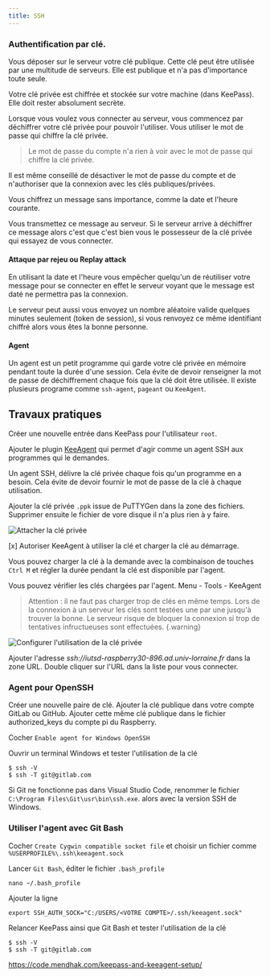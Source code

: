 ```yaml
---
title: SSH
---
```


### Authentification par clé.

Vous déposer sur le serveur votre clé publique. Cette clé peut être utilisée par une multitude de serveurs. Elle est publique et n'a pas d'importance toute seule.

Votre clé privée est chiffrée et stockée sur votre machine (dans KeePass). Elle doit rester absolument secrète.

Lorsque vous voulez vous connecter au serveur, vous commencez par déchiffrer votre clé privée pour pouvoir l'utiliser. Vous utiliser le mot de passe qui chiffre la clé privée.

> Le mot de passe du compte n'a rien à voir avec le mot de passe qui chiffre la clé privée.

Il est même conseillé de désactiver le mot de passe du compte et de n'authoriser que la connexion avec les clés publiques/privées.

Vous chiffrez un message sans importance, comme la date et l'heure courante.

Vous transmettez ce message au serveur. Si le serveur arrive à déchiffrer ce message alors c'est que c'est bien vous le possesseur de la clé privée qui essayez de vous connecter.

#### Attaque par rejeu ou Replay attack

En utilisant la date et l'heure vous empêcher quelqu'un de réutiliser votre message pour se connecter en effet le serveur voyant que le message est daté ne permettra pas la connexion.

Le serveur peut aussi vous envoyez un nombre aléatoire valide quelques minutes seulement (token de session), si vous renvoyez ce même identifiant chiffré alors vous êtes la bonne personne.

#### Agent

Un agent est un petit programme qui garde votre clé privée en mémoire pendant toute la durée d'une session. Cela évite de devoir renseigner la mot de passe de déchiffrement chaque fois que la clé doit être utilisée. Il existe plusieurs programe comme `ssh-agent`, `pageant` ou `KeeAgent`.

## Travaux pratiques

Créer une nouvelle entrée dans KeePass pour l'utilisateur `root`.

Ajouter le plugin [KeeAgent](https://lechnology.com/software/keeagent/#download) qui permet d'agir comme un agent SSH aux programmes qui le demandes.

Un agent SSH, délivre la clé privée chaque fois qu'un programme en a besoin. Cela évite de devoir fournir le mot de passe de la clé à chaque utilisation.

Ajouter la clé privée `.ppk` issue de PuTTYGen dans la zone des fichiers. Supprimer ensuite le fichier de vore disque il n'a plus rien à y faire.

![][Attachment]

[x] Autoriser KeeAgent à utiliser la clé et charger la clé au démarrage.

Vous pouvez charger la clé à la demande avec la combinaison de touches `Ctrl M` et régler la durée pendant la clé est disponible par l'agent.

Vous pouvez vérifier les clés chargées par l'agent. Menu - Tools - KeeAgent

> Attention : il ne faut pas charger trop de clés en même temps. Lors de la connexion à un serveur les clés sont testées une par une jusqu'à trouver la bonne. Le serveur risque de bloquer la connexion si trop de tentatives infructueuses sont effectuées.
{.warning}

![][KeeAgent]

Ajouter l'adresse _ssh://iutsd-raspberry30-896.ad.univ-lorraine.fr_ dans la zone URL. Double cliquer sur l'URL dans la liste pour vous connecter.


### Agent pour OpenSSH

Créer une nouvelle paire de clé. Ajouter la clé publique dans votre compte GitLab ou GitHub. Ajouter cette même clé publique dans le fichier authorized_keys du compte pi du Raspberry.


Cocher `Enable agent for Windows OpenSSH`

Ouvrir un terminal Windows et tester l'utilisation de la clé

```shell-session
$ ssh -V
$ ssh -T git@gitlab.com
```

Si Git ne fonctionne pas dans Visual Studio Code, renommer le fichier `C:\Program Files\Git\usr\bin\ssh.exe`. alors avec la version SSH de Windows.

### Utiliser l'agent avec Git Bash

Cocher `Create Cygwin compatible socket file` et choisir un fichier comme `%USERPROFILE%\.ssh\keeagent.sock`

Lancer `Git Bash`, éditer le fichier `.bash_profile`

```
nano ~/.bash_profile
```

Ajouter la ligne
```
export SSH_AUTH_SOCK="C:/USERS/<VOTRE COMPTE>/.ssh/keeagent.sock"
```

Relancer KeePass ainsi que Git Bash et tester l'utilisation de la clé

```shell-session
$ ssh -V
$ ssh -T git@gitlab.com
```

https://code.mendhak.com/keepass-and-keeagent-setup/

[Attachment]: attachment.png "Attacher la clé privée"
[KeeAgent]: keeagent.png "Configurer l'utilisation de la clé privée"
